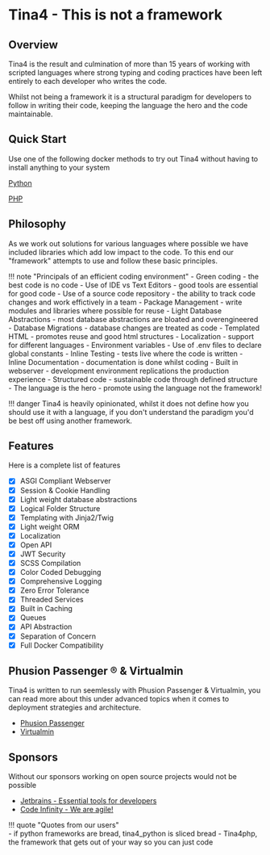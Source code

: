 # Tina4 - This is not a framework

## Overview

Tina4 is the result and culmination of more than 15 years of working with scripted languages where strong typing and coding practices have been left entirely to each developer who writes the code.

Whilst not being a framework it is a structural paradigm for developers to follow in writing their code, keeping the language the hero and the code maintainable.

## Quick Start
Use one of the following docker methods to try out Tina4 without having to install anything to your system

<!--codeinclude-->
[Python](./code-snippets/docker-run-python.sh)
<!--/codeinclude-->

<!--codeinclude-->
[PHP](./code-snippets/docker-run-php.sh)
<!--/codeinclude-->

## Philosophy
As we work out solutions for various languages where possible we have included libraries which add low impact to the code.  To this end our "framework" attempts to use and follow these basic principles.

!!! note "Principals of an efficient coding environment"
    - Green coding - the best code is no code
    - Use of IDE vs Text Editors - good tools are essential for good code
    - Use of a source code repository - the ability to track code changes and work effictively in a team 
    - Package Management - write modules and libraries where possible for reuse
    - Light Database Abstractions - most database abstractions are bloated and overengineered
    - Database Migrations - database changes are treated as code
    - Templated HTML - promotes reuse and good html structures
    - Localization - support for different languages
    - Environment variables - Use of .env files to declare global constants
    - Inline Testing - tests live where the code is written
    - Inline Documentation - documentation is done whilst coding
    - Built in webserver - development environment replications the production experience
    - Structured code - sustainable code through defined structure
    - The language is the hero - promote using the language not the framework!

!!! danger 
    Tina4 is heavily opinionated, whilst it does not define how you should use it with a language, if you don't understand the paradigm you'd be best off using another framework.

## Features

Here is a complete list of features

- [X] ASGI Compliant Webserver
- [X] Session & Cookie Handling
- [X] Light weight database abstractions
- [X] Logical Folder Structure
- [X] Templating with Jinja2/Twig
- [X] Light weight ORM
- [X] Localization
- [X] Open API
- [X] JWT Security
- [X] SCSS Compilation
- [X] Color Coded Debugging
- [X] Comprehensive Logging
- [X] Zero Error Tolerance
- [X] Threaded Services
- [X] Built in Caching
- [X] Queues
- [X] API Abstraction
- [X] Separation of Concern
- [X] Full Docker Compatibility

## Phusion Passenger ® & Virtualmin

Tina4 is written to run seemlessly with Phusion Passenger & Virtualmin, you can read more about this under advanced topics when it comes to deployment strategies and architecture.

- [Phusion Passenger](https://www.phusionpassenger.com/)
- [Virtualmin](https://www.virtualmin.com/)

## Sponsors

Without our sponsors working on open source projects would not be possible

- [Jetbrains - Essential tools for developers](https://www.jetbrains.com/?from=Tina4)
- [Code Infinity - We are agile!](https://codeinfinity.co.za)


!!! quote "Quotes from our users"  
    - if python frameworks are bread, tina4_python is sliced bread
    - Tina4php, the framework that gets out of your way so you can just code

